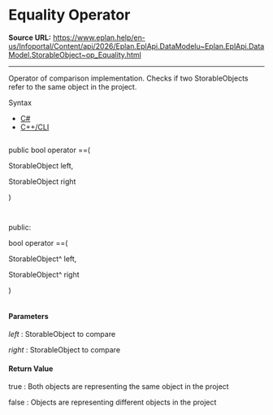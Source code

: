# Equality Operator

**Source URL:** https://www.eplan.help/en-us/Infoportal/Content/api/2026/Eplan.EplApi.DataModelu~Eplan.EplApi.DataModel.StorableObject~op_Equality.html

---

Operator of comparison implementation. Checks if two StorableObjects refer to the same object in the project.

Syntax

- [C#](#i-syntax-CS)
- [C++/CLI](#i-syntax-CPP2005)

```
```
public bool operator ==( 

   StorableObject left,

   StorableObject right

)
```
```

```
```
public:

bool operator ==( 

   StorableObject^ left,

   StorableObject^ right

)
```
```

#### Parameters

*left*
:   StorableObject to compare

*right*
:   StorableObject to compare

#### Return Value

true : Both objects are representing the same object in the project

false : Objects are representing different objects in the project
